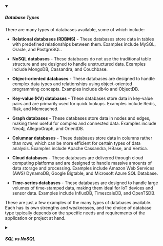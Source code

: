 <!-- https://brandfolder.com/workbench/extract-text-from-image -->
<!-- ![abstract-factory](/img/interviews/design-system/abstract-factory.svg) -->

<details open>
<summary><h5>Database Types</h5></summary>

There are many types of databases available, some of which include:

- **Relational databases (RDBMS)** - These databases store data in tables with predefined relationships between them. Examples include MySQL, Oracle, and PostgreSQL.

- **NoSQL databases** - These databases do not use the traditional table structure and are designed to handle unstructured data. Examples include MongoDB, Cassandra, and Couchbase.

- **Object-oriented databases** - These databases are designed to handle complex data types and relationships using object-oriented programming concepts. Examples include db4o and ObjectDB.

- **Key-value (KV) databases** - These databases store data in key-value pairs and are primarily used for quick lookups. Examples include Redis, Riak, and Memcached.

- **Graph databases** - These databases store data in nodes and edges, making them useful for complex and connected data. Examples include Neo4j, AllegroGraph, and OrientDB.

- **Columnar databases** - These databases store data in columns rather than rows, which can be more efficient for certain types of data analysis. Examples include Apache Cassandra, HBase, and Vertica.

- **Cloud databases** - These databases are delivered through cloud computing platforms and are designed to handle massive amounts of data storage and processing. Examples include Amazon Web Services (AWS) DynamoDB, Google Bigtable, and Microsoft Azure SQL Database.

- **Time-series databases** - These databases are designed to handle large volumes of time-stamped data, making them ideal for IoT devices and sensor data. Examples include InfluxDB, TimescaleDB, and OpenTSDB.

These are just a few examples of the many types of databases available. Each has its own strengths and weaknesses, and the choice of database type typically depends on the specific needs and requirements of the application or project at hand.

</details>

<details>
<summary><h5>SQL vs NoSQL</h5></summary>

SQL and NoSQL are two broad categories of databases that differ in many aspects. Here are some of the main differences between SQL versus NoSQL databases:

| Aspect | SQL | NoSQL |
|--------|-----|-------|
| Structure | Table based (have a fixed schema - predefined columns and types) | Document, key-value, graph, or column based |
| Scalability | Vertical | Horizontal |
| Relationships | Foreign keys | Embedded or referenced data |
| Language | SQL | Various query languages or APIs |
| Use Cases | Complex queries, transactions, consistency, reliability | Fast performance, scalability, flexibility, unstructured or semi-structured data |
| Use Cases Ex | used for online transaction processing, data warehousing, business intelligence, and analytics | used for web applications, social media platforms, real-time processing, and big data analyticsa |

- **NoSQL (Not only SQL)** databases do not rely on SQL as the main query language (Some NoSQL databases support a subset or a variation of SQL).
- **Scale vertically**, meaning that they can handle more load by adding more resources to a single server.
- **Scale horizontally**, meaning that they can handle more load by adding more servers to a cluster.

</details>
